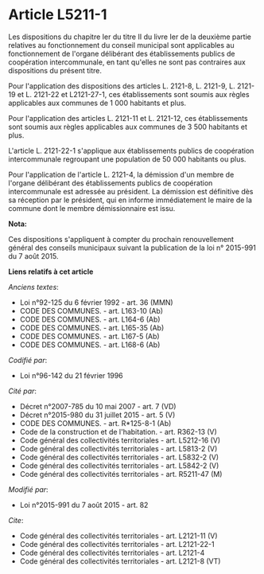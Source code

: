 # Article L5211-1

Les dispositions du chapitre Ier du titre II du livre Ier de la deuxième partie relatives au fonctionnement du conseil
municipal sont applicables au fonctionnement de l'organe délibérant des établissements publics de coopération intercommunale,
en tant qu'elles ne sont pas contraires aux dispositions du présent titre. 

Pour l'application des dispositions des articles L. 2121-8, L. 2121-9, L. 2121-19 et L. 2121-22 et L2121-27-1, ces
établissements sont soumis aux règles applicables aux communes de 1 000 habitants et plus. 

Pour l'application des articles L. 2121-11 et L. 2121-12, ces établissements sont soumis aux règles applicables aux communes
de 3 500 habitants et plus. 

L'article L. 2121-22-1 s'applique aux établissements publics de coopération intercommunale regroupant une population de 50
000 habitants ou plus. 

Pour l'application de l'article L. 2121-4, la démission d'un membre de l'organe délibérant des établissements publics de
coopération intercommunale est adressée au président. La démission est définitive dès sa réception par le président, qui en
informe immédiatement le maire de la commune dont le membre démissionnaire est issu.

**Nota:**

Ces dispositions s'appliquent à compter du prochain renouvellement général des conseils municipaux suivant la publication de
la loi n° 2015-991 du 7 août 2015.

**Liens relatifs à cet article**

_Anciens textes_:

  - Loi n°92-125 du 6 février 1992 - art. 36 (MMN)
  - CODE DES COMMUNES. - art. L163-10 (Ab)
  - CODE DES COMMUNES. - art. L164-6 (Ab)
  - CODE DES COMMUNES. - art. L165-35 (Ab)
  - CODE DES COMMUNES. - art. L167-5 (Ab)
  - CODE DES COMMUNES. - art. L168-6 (Ab)

_Codifié par_:

  - Loi n°96-142 du 21 février 1996

_Cité par_:

  - Décret n°2007-785 du 10 mai 2007 - art. 7 (VD)
  - Décret n°2015-980 du 31 juillet 2015 - art. 5 (V)
  - CODE DES COMMUNES. - art. R*125-8-1 (Ab)
  - Code de la construction et de l'habitation. - art. R362-13 (V)
  - Code général des collectivités territoriales - art. L5212-16 (V)
  - Code général des collectivités territoriales - art. L5813-2 (V)
  - Code général des collectivités territoriales - art. L5832-2 (V)
  - Code général des collectivités territoriales - art. L5842-2 (V)
  - Code général des collectivités territoriales - art. R5211-47 (M)

_Modifié par_:

  - Loi n°2015-991 du 7 août 2015 - art. 82

_Cite_:

  - Code général des collectivités territoriales - art. L2121-11 (V)
  - Code général des collectivités territoriales - art. L2121-22-1
  - Code général des collectivités territoriales - art. L2121-4
  - Code général des collectivités territoriales - art. L2121-8 (VT)
